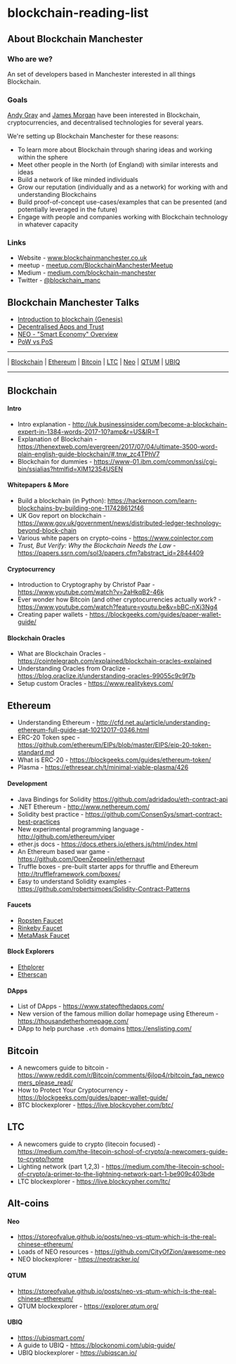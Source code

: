 # blockchain-reading-list

## About Blockchain Manchester

### Who are we?

An set of developers based in Manchester interested in all things Blockchain. 

### Goals

[Andy Gray](https://github.com/andygray) and [James Morgan](https://github.com/jamesmorgan) have been interested in Blockchain, cryptocurrencies, and decentralised technologies for several years.

We're setting up Blockchain Manchester for these reasons:

* To learn more about Blockchain through sharing ideas and working within the sphere
* Meet other people in the North (of England) with similar interests and ideas
* Build a network of like minded individuals
* Grow our reputation (individually and as a network) for working with and understanding Blockchains
* Build proof-of-concept use-cases/examples that can be presented (and potentially leveraged in the future)
* Engage with people and companies working with Blockchain technology in whatever capacity

### Links

* Website - www.blockchainmanchester.co.uk
* meetup - [meetup.com/BlockchainManchesterMeetup](https://www.meetup.com/BlockchainManchesterMeetup)
* Medium - [medium.com/blockchain-manchester](https://medium.com/blockchain-manchester)
* Twitter - [@blockchain_manc](https://twitter.com/blockchain_manc)

## Blockchain Manchester Talks
* [Introduction to blockchain (Genesis)](https://docs.google.com/presentation/d/e/2PACX-1vRfV5OG6zovxvhTgykZzMCjJ9Gq6WohSB3l1NF_ijZYV00qjWHMERm2D-MgPnIRhHqAATjMenTz6-cb/pub?start=false&loop=false&delayms=3000)
* [Decentralised Apps and Trust](https://docs.google.com/presentation/d/e/2PACX-1vQF-3ZyBUCCPtSbMTm_K2EegLOKzDovLJ5LUo3W6uVFAZD0clDP6nwuK8vdeXYpkHGzKoTmmTvZP72k/pub?start=true&loop=true&delayms=3000)
* [NEO - "Smart Economy" Overview](https://docs.google.com/presentation/d/e/2PACX-1vQDxynpxpcyRjgWHZVb9daOgVlMU8emTJlEt7tvre8QUjtog1FN7PbH-bvtNcYkbUCfqauqxYFEPMWc/pub?start=true&loop=true&delayms=3000)
* [PoW vs PoS](https://docs.google.com/presentation/d/1Og8G_D1KJoURabFIRiCMKM2VaXi3Lg0APirORHNwQ4I/edit#slide=id.g323b1ae625_1_267)

--------

| [Blockchain](#blockchain) | [Ethereum](#ethereum) | [Bitcoin](#bitcoin) | [LTC](#ltc) | [Neo](#neo) | [QTUM](#qtum) | [UBIQ](#ubiq)


--------

## Blockchain

#### Intro

* Intro explanation - http://uk.businessinsider.com/become-a-blockchain-expert-in-1384-words-2017-10?amp&r=US&IR=T
* Explanation of Blockchain - https://thenextweb.com/evergreen/2017/07/04/ultimate-3500-word-plain-english-guide-blockchain/#.tnw_zc4TPhV7
* Blockchain for dummies - https://www-01.ibm.com/common/ssi/cgi-bin/ssialias?htmlfid=XIM12354USEN

#### Whitepapers & More

* Build a blockchain (in Python): https://hackernoon.com/learn-blockchains-by-building-one-117428612f46
* UK Gov report on blockchain - https://www.gov.uk/government/news/distributed-ledger-technology-beyond-block-chain
* Various white papers on crypto-coins - https://www.coinlector.com
* _Trust, But Verify: Why the Blockchain Needs the Law_ - https://papers.ssrn.com/sol3/papers.cfm?abstract_id=2844409

#### Cryptocurrency

* Introduction to Cryptography by Christof Paar - https://www.youtube.com/watch?v=2aHkqB2-46k
* Ever wonder how Bitcoin (and other cryptocurrencies actually work? - https://www.youtube.com/watch?feature=youtu.be&v=bBC-nXj3Ng4
* Creating paper wallets - https://blockgeeks.com/guides/paper-wallet-guide/

#### Blockchain Oracles
* What are Blockchain Oracles - https://cointelegraph.com/explained/blockchain-oracles-explained
* Understanding Oracles from Oraclize - https://blog.oraclize.it/understanding-oracles-99055c9c9f7b
* Setup custom Oracles - https://www.realitykeys.com/

## Ethereum

* Understanding Ethereum - http://cfd.net.au/article/understanding-ethereum-full-guide-sat-10212017-0346.html
* ERC-20 Token spec - https://github.com/ethereum/EIPs/blob/master/EIPS/eip-20-token-standard.md
* What is ERC-20 - https://blockgeeks.com/guides/ethereum-token/
* Plasma - https://ethresear.ch/t/minimal-viable-plasma/426

#### Development

* Java Bindings for Solidity https://github.com/adridadou/eth-contract-api
* .NET Ethereum - http://www.nethereum.com/
* Solidity best practice - https://github.com/ConsenSys/smart-contract-best-practices
* New experimental programming language - http://github.com/ethereum/viper
* ether.js docs - https://docs.ethers.io/ethers.js/html/index.html
* An Ethereum based war game - https://github.com/OpenZeppelin/ethernaut
* Truffle boxes - pre-built starter apps for thruffle and Ethereum http://truffleframework.com/boxes/
* Easy to understand Solidity examples - https://github.com/robertsimoes/Solidity-Contract-Patterns

#### Faucets

* [Ropsten Faucet](http://faucet.ropsten.be:3001/)
* [Rinkeby Faucet](https://faucet.rinkeby.io/)
* [MetaMask Faucet](https://faucet.metamask.io)

#### Block Explorers
* [Ethplorer](https://ethplorer.io)
* [Etherscan](https://etherscan.io)

#### DApps

* List of DApps - https://www.stateofthedapps.com/
* New version of the famous million dollar homepage using Ethereum - https://thousandetherhomepage.com/
* DApp to help purchase `.eth` domains https://enslisting.com/

## Bitcoin

* A newcomers guide to bitcoin - https://www.reddit.com/r/Bitcoin/comments/6jlop4/rbitcoin_faq_newcomers_please_read/
* How to Protect Your Cryptocurrency - https://blockgeeks.com/guides/paper-wallet-guide/
* BTC blockexplorer - https://live.blockcypher.com/btc/

## LTC

* A newcomers guide to crypto (litecoin focused) - https://medium.com/the-litecoin-school-of-crypto/a-newcomers-guide-to-crypto/home
* Lighting network (part 1,2,3) - https://medium.com/the-litecoin-school-of-crypto/a-primer-to-the-lightning-network-part-1-be909c403bde
* LTC blockexplorer - https://live.blockcypher.com/ltc/

## Alt-coins

#### Neo

* https://storeofvalue.github.io/posts/neo-vs-qtum-which-is-the-real-chinese-ethereum/
* Loads of NEO resources - https://github.com/CityOfZion/awesome-neo
* NEO blockexplorer - https://neotracker.io/

#### QTUM

* https://storeofvalue.github.io/posts/neo-vs-qtum-which-is-the-real-chinese-ethereum/
* QTUM blockexplorer - https://explorer.qtum.org/

#### UBIQ

* https://ubiqsmart.com/
* A guide to UBIQ - https://blockonomi.com/ubiq-guide/
* UBIQ blockexplorer - https://ubiqscan.io/
